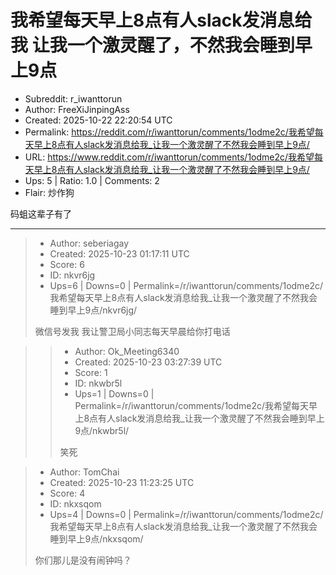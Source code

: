 # 我希望每天早上8点有人slack发消息给我 让我一个激灵醒了，不然我会睡到早上9点

- Subreddit: r_iwanttorun
- Author: FreeXiJinpingAss
- Created: 2025-10-22 22:20:54 UTC
- Permalink: https://reddit.com/r/iwanttorun/comments/1odme2c/我希望每天早上8点有人slack发消息给我_让我一个激灵醒了不然我会睡到早上9点/
- URL: https://www.reddit.com/r/iwanttorun/comments/1odme2c/我希望每天早上8点有人slack发消息给我_让我一个激灵醒了不然我会睡到早上9点/
- Ups: 5 | Ratio: 1.0 | Comments: 2
- Flair: 炒作狗


码蛆这辈子有了


---

> - Author: seberiagay
> - Created: 2025-10-23 01:17:11 UTC
> - Score: 6
> - ID: nkvr6jg
> - Ups=6 | Downs=0 | Permalink=/r/iwanttorun/comments/1odme2c/我希望每天早上8点有人slack发消息给我_让我一个激灵醒了不然我会睡到早上9点/nkvr6jg/
>
> 微信号发我 我让警卫局小同志每天早晨给你打电话

>> - Author: Ok_Meeting6340
>> - Created: 2025-10-23 03:27:39 UTC
>> - Score: 1
>> - ID: nkwbr5l
>> - Ups=1 | Downs=0 | Permalink=/r/iwanttorun/comments/1odme2c/我希望每天早上8点有人slack发消息给我_让我一个激灵醒了不然我会睡到早上9点/nkwbr5l/
>>
>> 笑死

> - Author: TomChai
> - Created: 2025-10-23 11:23:25 UTC
> - Score: 4
> - ID: nkxsqom
> - Ups=4 | Downs=0 | Permalink=/r/iwanttorun/comments/1odme2c/我希望每天早上8点有人slack发消息给我_让我一个激灵醒了不然我会睡到早上9点/nkxsqom/
>
> 你们那儿是没有闹钟吗？

